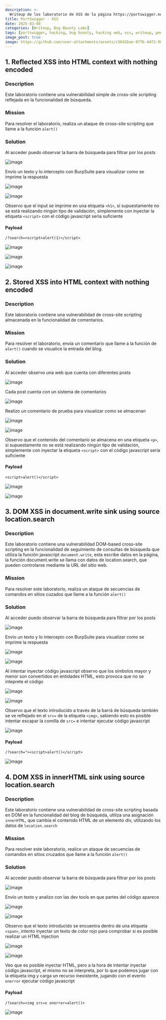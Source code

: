 ```yaml
---
description: >-
  Writeup de los laboratorio de XSS de la página https://portswigger.net/
title: PortSwigger - XSS
date: 2025-03-08
categories: [Writeup, Bug Bounty Labs]
tags: [portswigger, hacking, bug bounty, hacking web, xss, writeup, pentesting]
image_post: true
image: https://github.com/user-attachments/assets/c5642bae-077b-44f2-98a1-e3c0af53f06b
---
```


## 1. Reflected XSS into HTML context with nothing encoded

### Description

Este laboratorio contiene una vulnerabilidad simple de cross-site scripting reflejada en la funcionalidad de búsqueda.

### Mission

Para resolver el laboratorio, realiza un ataque de cross-site scripting que llame a la función `alert()`

### Solution

Al acceder puedo observar la barra de búsqueda para filtrar por los posts

![image](https://github.com/user-attachments/assets/96fa38c6-324f-495b-b81e-a677ee1f7f74)

Envío un texto y lo intercepto con BurpSuite para visualizar como se imprime la respuesta

![image](https://github.com/user-attachments/assets/2525aa28-be19-4e08-afc3-ee2747fc00de)

![image](https://github.com/user-attachments/assets/045ea01f-debd-4709-a3ca-cf137250604d)

Observo que el input se imprime en una etiqueta `<h1>`, si supuestamente no se está realizando ningún tipo de validación, simplemente con inyectar la etiqueta `<script>` con el código javascript sería suficiente

#### Payload

```
/?search=<script>alert(1)</script> 
```

![image](https://github.com/user-attachments/assets/14cc2f64-53c6-48c9-b254-2e765e315596)

![image](https://github.com/user-attachments/assets/9d0f8239-7e00-4116-8584-44ec8d864a68)

![image](https://github.com/user-attachments/assets/a7a88242-1543-445b-bb2c-2ee3c84fd19f)

## 2. Stored XSS into HTML context with nothing encoded

### Description

Este laboratorio contiene una vulnerabilidad de cross-site scripting almacenada en la funcionalidad de comentarios.

### Mission

Para resolver el laboratorio, envía un comentario que llame a la función de `alert()` cuando se visualice la entrada del blog.

### Solution

Al acceder observo una web que cuenta con diferentes posts

![image](https://github.com/user-attachments/assets/287be7ab-fd77-4944-b763-45dcc5f361d6)

Cada post cuenta con un sistema de comentarios

![image](https://github.com/user-attachments/assets/ed6545c7-8e2e-4665-b04f-af388c6a3e1c)

Realizo un comentario de prueba para visualizar como se almacenan

![image](https://github.com/user-attachments/assets/15e50ab6-6842-4fee-ae3f-40e4b1dc0fe8)

![image](https://github.com/user-attachments/assets/ce0570d7-948b-4a64-ad97-691e28eb42ba)

Observo que el contenido del comentario se almacena en una etiqueta `<p>`, si supuestamente no se está realizando ningún tipo de validación, simplemente con inyectar la etiqueta `<script>` con el código javascript sería suficiente

#### Payload

```
<script>alert()</script>
```

![image](https://github.com/user-attachments/assets/a331917b-b7c7-41ad-bebf-049d796076ad)

![image](https://github.com/user-attachments/assets/29c915e6-4efe-4fcd-b8ae-2184013e3d8d)

## 3. DOM XSS in document.write sink using source location.search

### Description

Este laboratorio contiene una vulnerabilidad DOM-based cross-site scripting en la funcionalidad de seguimiento de consultas de búsqueda que utiliza la función javascript `document.write`, esta escribe datos en la página, la función document.write se llama con datos de location.search, que pueden controlarse mediante la URL del sitio web.

### Mission

Para resolver este laboratorio, realiza un ataque de secuencias de comandos en sitios cuzados que llame a la función `alert()`

### Solution

Al acceder puedo observar la barra de búsqueda para filtrar por los posts

![image](https://github.com/user-attachments/assets/cb1f5ec1-c529-4faf-9c76-764c845d6ab3)

Envío un texto y lo intercepto con BurpSuite para visualizar como se imprime la respuesta

![image](https://github.com/user-attachments/assets/9dbaa3a2-9511-4cb9-a84b-536eb40f23aa)

![image](https://github.com/user-attachments/assets/dc792ce0-7c5c-4ce5-ab59-99e656a34777)

Al intentar inyectar código javascript observo que los símbolos mayor y menor son convertidos en entidades HTML, esto provoca que no se inteprete el código

![image](https://github.com/user-attachments/assets/34bf78a9-1c11-4340-97ba-f38cd9569686)

![image](https://github.com/user-attachments/assets/1350d417-d7c0-47c4-aed0-c30cf2874618)

Observo que el texto introducido a través de la barrá de búsqueda también se ve reflejado en el `src=` de la etiqueta `<img>`, sabiendo esto es posible intentar escapar la comilla de `src=` e intentar ejecutar código javascript

![image](https://github.com/user-attachments/assets/967d8e0c-8743-4c84-a6e6-8dc4c4ee8be2)

#### Payload

```
/?search="><script>alert()</script>
```

![image](https://github.com/user-attachments/assets/98349670-b761-4d88-8a37-9136866f8b86)

## 4. DOM XSS in innerHTML sink using source location.search

### Description

Este laboratorio contiene una vulnerabilidad de cross-site scripting basada en DOM en la funcionalidad del blog de búsqueda, utiliza una asignación `innerHTML`, que cambia el contenido HTML de un elemento div, utilizando los datos de `location.search`

### Mission

Para resolver este laboratorio, realice un ataque de secuencias de comandos en sitios cruzados que llame a la función `alert()`

### Solution

Al acceder puedo observar la barra de búsqueda para filtrar por los posts

![image](https://github.com/user-attachments/assets/95438aea-c5c5-4024-b93e-58ddebe35774)

Envío un texto y analizo con las dev tools en que partes del código aparece

![image](https://github.com/user-attachments/assets/d9d74adc-a085-4e4d-94df-939978d90b9c)

![image](https://github.com/user-attachments/assets/eb034d47-6905-45c3-b657-0b885f0adfc8)

Observo que el texto introducido se encuentra dentro de una etiqueta `<span>`, intento inyectar un texto de color rojo para comprobar si es posible realizar un HTML Injection

![image](https://github.com/user-attachments/assets/1c103c68-3b99-4cea-ac10-a2c6cd184c90)

![image](https://github.com/user-attachments/assets/458e94c8-aa0b-46d9-9bd3-447a4b62df62)

Veo que es posible inyectar HTML, pero a la hora de intentar inyectar código javascript, el mismo no se interpreta, por lo que podemos jugar con la etiqueta img y carga un recurso inexistente, jugando con el evento `onerror` ejecutar código javascript

#### Payload

```
/?search=<img src=x onerror=alert()>
```

![image](https://github.com/user-attachments/assets/ffb8ea8c-ee13-4804-bbeb-aadea70e9203)
